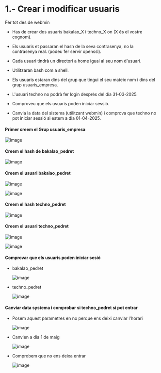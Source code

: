 # 1.- Crear i modificar usuaris
Fer tot des de webmin

- Has de crear dos usuaris bakalao_X i techno_X on (X és el vostre cognom).
  
- Els usuaris et passaran el hash de la seva contrasenya, no la contrasenya real. (podeu fer servir openssl).

- Cada usuari tindrà un directori a home igual al seu nom d'usuari.

- Utilitzaran bash com a shell.
  
- Els usuaris estaran dins del grup que tingui el seu mateix nom i dins del grup usuaris_empresa.

- L'usuari techno no podrà fer login després del dia 31-03-2025.
  
- Comproveu que els usuaris poden iniciar sessió.

- Canvia la data del sistema (utilitzant webmin) i comprova que techno no pot iniciar sessió si estem a dia 01-04-2025.

#### Primer creem el Grup usuaris_empresa

  ![image](https://github.com/user-attachments/assets/4d7eb951-e0be-486e-beef-5fcac45b41e6)

#### Creem el hash de bakalao_pedret

  ![image](https://github.com/user-attachments/assets/fcfdf307-d255-4dc9-99bc-31234dd1af62)


#### Creem el usuari bakalao_pedret

  ![image](https://github.com/user-attachments/assets/6833d97d-f3a5-43ba-bb27-001bf09ca1b5)


  ![image](https://github.com/user-attachments/assets/4cf2830f-006a-415f-8e74-145a0322d366)

#### Creem el hash techno_pedret

  ![image](https://github.com/user-attachments/assets/d0ba1f0c-5285-4dd5-9346-9b5208ce7e4d)


#### Creem el usuari techno_pedret

  ![image](https://github.com/user-attachments/assets/8c3f000c-8632-469d-b846-aa38c82b4576)

  ![image](https://github.com/user-attachments/assets/629c4d4f-0968-4c55-8ad9-a343ecbe5454)

#### Comprovar que els usuaris poden iniciar sesió

  - bakalao_pedret
    
    ![image](https://github.com/user-attachments/assets/e3a86ba3-4588-4f22-86d0-f098f0c414fd)

  - techno_pedret

    ![image](https://github.com/user-attachments/assets/036654e1-724b-4299-93e2-9e03132ed553)

#### Canviar data systema i comprobar si techno_pedret si pot entrar

  - Posem aquest parametres en no perque ens deixi canviar l'horari

    ![image](https://github.com/user-attachments/assets/01d4edbe-23a7-4dfc-88b5-ca431d3da6a7)

  - Canvien a dia 1 de maig
    
    ![image](https://github.com/user-attachments/assets/d799cb1a-fa94-4074-b18a-a62f42030659)

  - Comprobem que no ens deixa entrar

    ![image](https://github.com/user-attachments/assets/2a583e7b-bbfc-4d22-bdf8-6d12254a6a13)

